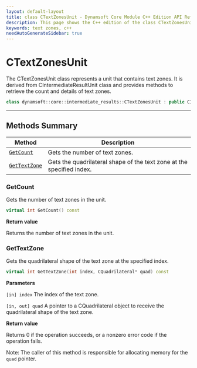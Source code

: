 ```yaml
---
layout: default-layout
title: class CTextZonesUnit - Dynamsoft Core Module C++ Edition API Reference
description: This page shows the C++ edition of the class CTextZonesUnit in Dynamsoft Core Module.
keywords: text zones, c++
needAutoGenerateSidebar: true
---
```


# CTextZonesUnit

The CTextZonesUnit class represents a unit that contains text zones. It is derived from CIntermediateResultUnit class and provides methods to retrieve the count and details of text zones.

```cpp
class dynamsoft::core::intermediate_results::CTextZonesUnit : public CIntermediateResultUnit
```

---

## Methods Summary

| Method               | Description |
|----------------------|-------------|
| [`GetCount`](#getcount) | Gets the number of text zones.|
| [`GetTextZone`](#gettextzone) | Gets the quadrilateral shape of the text zone at the specified index.|

### GetCount

Gets the number of text zones in the unit.

```cpp
virtual int GetCount() const
```

**Return value**

Returns the number of text zones in the unit.

### GetTextZone

Gets the quadrilateral shape of the text zone at the specified index.

```cpp
virtual int GetTextZone(int index, CQuadrilateral* quad) const
```

**Parameters**

`[in] index` The index of the text zone.

`[in, out] quad` A pointer to a CQuadrilateral object to receive the quadrilateral shape of the text zone.

**Return value**

Returns 0 if the operation succeeds, or a nonzero error code if the operation fails.

Note: The caller of this method is responsible for allocating memory for the `quad` pointer.
